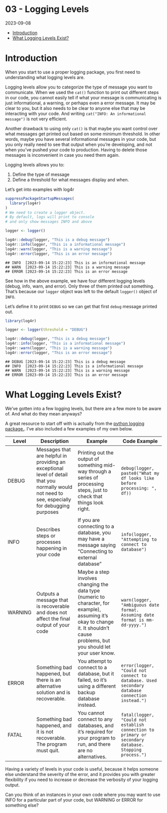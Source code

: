 03 - Logging Levels
================
2023-09-08

- [Introduction](#introduction)
- [What Logging Levels Exist?](#what-logging-levels-exist)

# Introduction

When you start to use a proper logging package, you first need to
understanding what logging levels are.

Logging levels allow you to categorize the type of message you want to
communicate. When we used the `cat()` function to print out different
steps in our code, you cannot easily tell if what your message is
communicating is just informational, a warning, or perhaps even a error
message. It may be clear to you, but it also needs to be clear to anyone
else that may be interacting with your code. And writing
`cat("INFO: An informational message")` is not very efficient.

Another drawback to using only `cat()` is that maybe you want control
over what messages get printed out based on some minimum threshold. In
other words, maybe you have several informational messages in your code,
but you only really need to see that output when you’re developing, and
not when you’ve pushed your code to production. Having to delete those
messages is inconvenient in case you need them again.

Logging levels allows you to:

1.  Define the type of message
2.  Define a threshold for what messages display and when.

Let’s get into examples with log4r

``` r
suppressPackageStartupMessages(
  library(log4r)
)
# We need to create a logger object. 
# By default, logs will print to console 
# and only show messages INFO and above

logger <- logger()

log4r::debug(logger, "This is a debug message")
log4r::info(logger, "This is a informational message")
log4r::warn(logger, "This is a warning message")
log4r::error(logger, "This is an error message")
```

    ## INFO  [2023-09-14 15:22:23] This is an informational message
    ## WARN  [2023-09-14 15:22:23] This is a warning message
    ## ERROR [2023-09-14 15:22:23] This is an error message

See how in the above example, we have four different logging levels
(debug, info, warn, and error). Only three of them printed out
something. That’s because our `logger` object was left to the default
`logger()` object of `INFO`.

Let’s define it to print `DEBUG` so we can get that first `debug`
message printed out.

``` r
library(log4r)

logger <- logger(threshold = "DEBUG")

log4r::debug(logger, "This is a debug message")
log4r::info(logger, "This is a informational message")
log4r::warn(logger, "This is a warning message")
log4r::error(logger, "This is an error message")
```

    ## DEBUG [2023-09-14 15:22:23] This is a debug message
    ## INFO  [2023-09-14 15:22:23] This is a informational message
    ## WARN  [2023-09-14 15:22:23] This is a warning message
    ## ERROR [2023-09-14 15:22:23] This is an error message


# What Logging Levels Exist?

We’ve gotten into a few logging levels, but there are a few more to be
aware of. And what do they mean anyways?

A great resource to start off with is actually from the [python logging
package.](https://docs.python.org/3/library/logging.html#logging-levels).
I’ve also included a few examples of my own below.

| Level   | Description                                                                                                                                      | Example                                                                                                                                                                            | Code Example                                                                                          |
|---------|--------------------------------------------------------------------------------------------------------------------------------------------------|------------------------------------------------------------------------------------------------------------------------------------------------------------------------------------|-------------------------------------------------------------------------------------------------------|
| DEBUG   | Messages that are helpful in providing an exceptional level of detail that you normally would not need to see, especially for debugging purposes | Printing out the output of something mid-way through a series of processing steps, just to check that things look right.                                                           | `debug(logger, paste0("What my df looks like before processing: ", df))`                              |
| INFO    | Describes steps or processes happening in your code                                                                                              | If you are connecting to a database, you may have a message saying “Connecting to external database”                                                                               | `info(logger, "Attempting to connect to database")`                                                   |
| WARNING | Outputs a message that is recoverable and does not affect the final output of your code                                                          | Maybe a step involves changing the data type (numeric to character, for example), assuming it’s okay to change it. It shouldn’t cause problems, but you should let your user know. | `warn(logger, "Ambiguous date format. Assuming date format is mm-dd-yyyy.")`                          |
| ERROR   | Something bad happened, but there is an alternative solution and is recoverable.                                                                 | You attempt to connect to a database, but it failed, so it’s using a different backup database instead.                                                                            | `error(logger, "Could not connect to database. Used secondary database connection instead.")`         |
| FATAL   | Something bad happened, and it is not recoverable. The program must quit.                                                                        | You cannot connect to any databases, and it’s required for your program to run, and there are no alternatives.                                                                     | `fatal(logger, "Could not establish connection to primary or secondary database. Stopping process.")` |

Having a variety of levels in your code is useful, because it helps
someone else understand the severity of the error, and it provides you
with greater flexibility if you need to increase or decrease the
verbosity of your logging output.

Can you think of an instances in your own code where you may want to use
INFO for a particular part of your code, but WARNING or ERROR for
something else?
